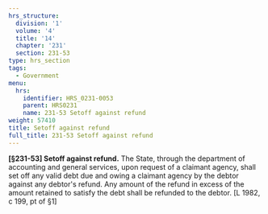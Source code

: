 ```yaml
---
hrs_structure:
  division: '1'
  volume: '4'
  title: '14'
  chapter: '231'
  section: 231-53
type: hrs_section
tags:
  - Government
menu:
  hrs:
    identifier: HRS_0231-0053
    parent: HRS0231
    name: 231-53 Setoff against refund
weight: 57410
title: Setoff against refund
full_title: 231-53 Setoff against refund
---
```

**[§231-53] Setoff against refund.** The State, through the department of accounting and general services, upon request of a claimant agency, shall set off any valid debt due and owing a claimant agency by the debtor against any debtor's refund. Any amount of the refund in excess of the amount retained to satisfy the debt shall be refunded to the debtor. [L 1982, c 199, pt of §1]